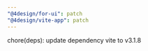 ```yaml
---
"@4design/for-ui": patch
"@4design/vite-app": patch
---
```


chore(deps): update dependency vite to v3.1.8
